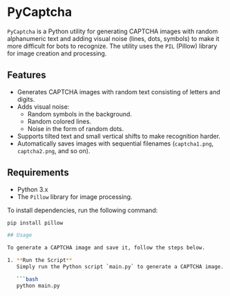 # PyCaptcha

`PyCaptcha` is a Python utility for generating CAPTCHA images with random alphanumeric text and adding visual noise (lines, dots, symbols) to make it more difficult for bots to recognize. The utility uses the `PIL` (Pillow) library for image creation and processing.

## Features
- Generates CAPTCHA images with random text consisting of letters and digits.
- Adds visual noise:
  - Random symbols in the background.
  - Random colored lines.
  - Noise in the form of random dots.
- Supports tilted text and small vertical shifts to make recognition harder.
- Automatically saves images with sequential filenames (`captcha1.png`, `captcha2.png`, and so on).

## Requirements
- Python 3.x
- The `Pillow` library for image processing.

To install dependencies, run the following command:

```bash
pip install pillow

## Usage

To generate a CAPTCHA image and save it, follow the steps below.

1. **Run the Script**  
   Simply run the Python script `main.py` to generate a CAPTCHA image.

   ```bash
   python main.py
